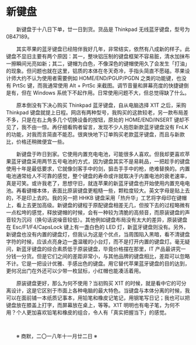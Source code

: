 # 新键盘

&emsp;&emsp;新键盘于十八日下单，廿一日到货。货品是 Thinkpad 无线蓝牙键盘，型号为 0B47189。

&emsp;&emsp;其实苹果的蓝牙键盘已经陪伴我好几年，非常结实，依然有八成新的样子。此键盘不显旧主要有两个原因：其一，整块铝压制的键盘框架不容易脏，清水加抹布一擦瞬间光亮如新；其二，键帽为白色，不像深色的键帽使用久了会发生「打油」的现象。但问题也就在这里，铝质的本体在冬天奇冷，手指头简直不愿碰。苹果设计师大约不认为使用者需要例如 HOME/END/PGUP/PGDN 之类的功能键，也没有 PrtSc 键，而我通常使用 Alt + PrtSc 来截图。调节音量和屏幕亮度的快捷键倒是有，但在 Windows 系统下不起作用。日常使用问题不大，但总觉得缺了什么。

&emsp;&emsp;原本倒没有下决心购买 Thinkpad 蓝牙键盘，自从电脑选择 X1T 之后，采购 Thinkpad 键盘就提上日程。网店有两种型号，我购买的这款较老，另一款布局差不多，只是在右上角多几个切换设备的按钮，原处的 HOME/END/INSERT 键却不见了，我不由一惊。再仔细看购者留言，发现不少人抱怨新款蓝牙键盘没有 FnLK 的功能，对我而言简直不能忍。很爽快地下订单购买老款蓝牙键盘，而且与新款比，价格还稍微便宜一些。

&emsp;&emsp;新键盘于昨日到家。它使用内置充电电池，可能很多人喜欢。但我却更喜欢苹果蓝牙键盘采用两节五号电池的方式，因为键盘其实不是易耗品，一把趁手的键盘使用十年是最低要求，它就像剑客手中的剑，狙击手手中的枪，绝难替换的。内置电池通常给人不可靠的感觉，整个键盘的寿命或许就取决于内置电池的衰老速率，真是可笑。或许我老了，思想守旧，就连苹果的新蓝牙键盘也开始使用内置充电电池。再看键帽本体，表面比原装键盘更粗糙一些，颗粒度较大。英文字母是贴上去的，不是印上去的。我的另一把 HHKB 键盘采用「热升华」工艺将字母印在键帽上，看上去更加高级。新键盘的键程于原配键盘相差无几，但按下去的过程略微有一点松垮的感觉，释放键帽的时候，会有一种较为清脆的高频音，而原装键盘的声音较为沉闷（换句话说噪音较低）。其他例如键盘布局没有太大的差异，原装键盘在 Esc/F1/F4/CapsLock 键上有一盏白色的 LED 灯，新蓝牙键盘则没有。另外，新键盘也没有内置的键盘灯，但我认为这是个优点，当周围陷入黑暗，看不清键盘字符的时候，应该点亮身边一盏温暖的小台灯，而不是打开内置的键盘灯。毫无疑问，新蓝牙键盘的综合素质低于原装键盘，毕竟价格摆在那里，IT 产品最讲究一分钱一分货。但是它们之间的差距非常小，与其他品牌的键盘相比，差距可以忽略不计。它是一把设计优雅、手感出色的键盘。用它替代苹果蓝牙键盘的目的达到，更何况出门在外还可以少带一枚鼠标，小红帽也能凑活着用。

&emsp;&emsp;原装键盘更好，那么为何不使用？当初购买 X1T 的时候，就是看中它的可分离设计，这是它区别于市面上各种电脑的最大特色。当键盘与本体分离的时候，我可以在面前铺一本纸质记事本，用铅笔和橡皮记笔记，用钢笔写日记；我也可以把键盘放在膝盖上打字，而屏幕放在桌上，等等。X1T 明明也有电子笔，为何不用？个人更加喜欢铅笔和橡皮的组合，令人有「真实把握当下」的感觉。

&emsp;&emsp;

&emsp;&emsp;※ 商默，二〇一八年十一月廿二日 ※